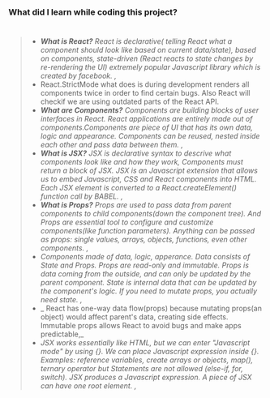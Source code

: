 ### What did I learn while coding this project?

> #
>
> - _**What is React?** React is declarative( telling React what a component should look like based on current data/state), based on components, state-driven (React reacts to state changes by re-rendering the UI) extremely popular Javascript library which is created by facebook. ,_
> - React.StrictMode what does is during development renders all components twice in order to find certain bugs. Also React will checkif we are using outdated parts of the React API.
> - _**What are Components?** Components are building blocks of user interfaces in React. React applications are entirely made out of components.Components are piece of UI that has its own data, logic and appearance. Components can be reused, nested inside each other and pass data between them. ,_
> - _**What is JSX?** JSX is declarative syntax to descrive what components look like and how they work, Components must return a block of JSX. JSX is an Javascript extension that allows us to embed Javascript, CSS and React components into HTML. Each JSX element is converted to a React.createElement() function call by BABEL. ,_
> - _**What is Props?** Props are used to pass data from parent components to child components(down the component tree). And Props are essential tool to configure and customize components(like function parameters). Anything can be passed as props: single values, arrays, objects, functions, even other components. ,_
> - _Components made of data, logic, apperance. Data consists of State and Props. Props are read-only and immutable. Props is data coming from the outside, and can only be updated by the parent component. State is internal data that can be updated by the component's logic. If you need to mutate props, you actually need state. ,_
> - _ React has one-way data flow(props) because mutating props(an object) would affect parent's data, creating side effects. Immutable props allows React to avoid bugs and make apps predictable,_
> - _JSX works essentially like HTML, but we can enter "Javascript mode" by using {}. We can place Javascript expression inside {}. Examples: reference variables, create arrays or objects, map(), ternary operator but Statements are not allowed (else-if, for, switch). JSX produces a Javascript expression. A piece of JSX can have one root element. ,_
>
> #
